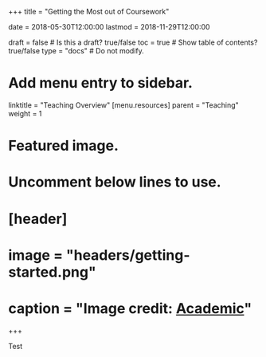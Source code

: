 +++
title = "Getting the Most out of Coursework"

date = 2018-05-30T12:00:00
lastmod = 2018-11-29T12:00:00

draft = false  # Is this a draft? true/false
toc = true  # Show table of contents? true/false
type = "docs"  # Do not modify.

# Add menu entry to sidebar.
linktitle = "Teaching Overview"
[menu.resources]
  parent = "Teaching"
  weight = 1

# Featured image.
# Uncomment below lines to use.
# [header]
# image = "headers/getting-started.png"
# caption = "Image credit: [**Academic**](https://github.com/gcushen/hugo-academic/)"
+++

Test